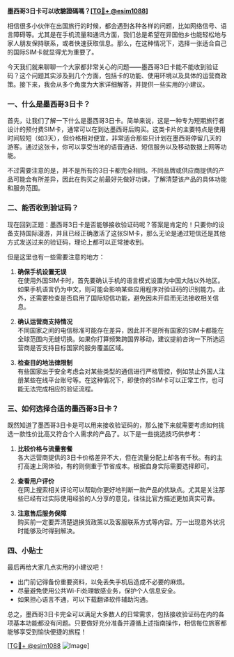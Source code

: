 **墨西哥3日卡可以收驗證碼嗎？[[TG💪+ @esim1088](https://t.me/s/esim1088)]**

相信很多小伙伴在出国旅行的时候，都会遇到各种各样的问题，比如网络信号、语言障碍等。尤其是在手机流量和通讯方面，我们总是希望在异国他乡也能轻松地与家人朋友保持联系，或者快速获取信息。那么，在这种情况下，选择一张适合自己的国际SIM卡就显得尤为重要了。

今天我们就来聊聊一个大家都非常关心的问题——墨西哥3日卡能不能收到验证码？这个问题其实涉及到几个方面，包括卡的功能、使用环境以及具体的运营商政策。接下来，我会从多个角度为大家详细解答，并提供一些实用的小建议。

### 一、什么是墨西哥3日卡？

首先，让我们了解一下什么是墨西哥3日卡。简单来说，这是一种专为短期旅行者设计的预付费SIM卡，通常可以在到达墨西哥后购买。这类卡片的主要特点是使用时间较短（如3天），但价格相对便宜，非常适合那些只计划在墨西哥停留几天的游客。通过这张卡，你可以享受当地的语音通话、短信服务以及移动数据上网等功能。

不过需要注意的是，并不是所有的3日卡都完全相同。不同品牌或供应商提供的产品可能会有所差异，因此在购买之前最好先做好功课，了解清楚该产品的具体功能和服务范围。

### 二、能否收到验证码？

现在回到正题：墨西哥3日卡是否能够接收验证码呢？答案是肯定的！只要你的设备支持国际漫游，并且已经正确激活了这张SIM卡，那么无论是通过短信还是其他方式发送过来的验证码，理论上都可以正常接收到。

但是这里也有一些需要注意的地方：

1. **确保手机设置无误**  
   在使用外国SIM卡时，首先要确认手机的语言模式设置为中国大陆以外地区。如果手机语言仍为中文，则可能会影响某些应用程序对验证码的识别能力。此外，还需要检查是否启用了国际短信功能，避免因未开启而无法接收相关信息。

2. **确认运营商支持情况**  
   不同国家之间的电信标准可能存在差异，因此并不是所有国家的SIM卡都能在全球范围内无缝切换。如果你打算频繁跨国界移动，建议提前咨询一下所选运营商是否支持目标国家的服务覆盖区域。

3. **检查目的地法律限制**  
   有些国家出于安全考虑会对某些类型的通信进行严格管控，例如禁止外国人注册某些在线平台账号等。在这种情况下，即使你的SIM卡可以正常工作，也可能无法完成相应的验证流程。

### 三、如何选择合适的墨西哥3日卡？

既然知道了墨西哥3日卡是可以用来接收验证码的，那么接下来就需要考虑如何挑选一款性价比高又符合个人需求的产品了。以下是一些挑选技巧供参考：

1. **比较价格与流量套餐**  
   各大运营商提供的3日卡价格差异不大，但在流量分配上却各有千秋。有的主打高速上网体验，有的则侧重于节省成本。根据自身实际需要选择即可。

2. **查看用户评价**  
   在网上搜索相关评论可以帮助你更好地判断一款产品的优缺点。尤其是关注那些已经有过实际使用经验的人分享的意见，往往比官方描述更加真实可靠。

3. **注意售后服务保障**  
   购买前一定要弄清楚退换货政策以及客服联系方式等内容。万一出现意外状况时能够及时得到解决。

### 四、小贴士

最后再给大家几点实用的小建议吧！

- 出门前记得备份重要资料，以免丢失手机后造成不必要的麻烦。
- 尽量避免使用公共Wi-Fi处理敏感业务，保护个人信息安全。
- 如果担心语言不通，可以下载翻译软件辅助沟通。

总之，墨西哥3日卡完全可以满足大多数人的日常需求，包括接收验证码在内的各项基本功能都没有问题。只要做好充分准备并遵循上述指南操作，相信每位旅客都能够享受到愉快便捷的旅程！

[[TG💪+ @esim1088](https://t.me/s/esim1088) ![Image](https://i.postimg.cc/4NQfJmqS/Snipaste-2025-05-13-00-14-12.png)]
